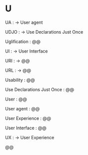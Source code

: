 # U

UA
: → User agent

UDJO
: → Use Declarations Just Once

Uglification
: @@

UI
: → User Interface

URI
: → @@

URL
: → @@

Usability
: @@

Use Declarations Just Once
: @@

User
: @@

User agent
: @@

User Experience
: @@

User Interface
: @@

UX
: → User Experience

@@
